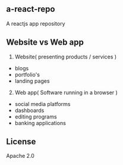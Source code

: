 ## a-react-repo
A reactjs app repository

## Website vs Web app
1. Website( presenting products / services )
- blogs
- portfolio's
- landing pages

2. Web app( Software running in a browser )
- social media platforms
- dashboards
- editing programs
- banking applications

## License
Apache 2.0
